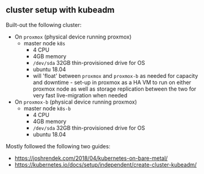 ## cluster setup with kubeadm

Built-out the following cluster:

* On `proxmox` (physical device running proxmox)
  * master node `k8s`
    * 4 CPU
    * 4GB memory
    * `/dev/sda` 32GB thin-provisioned drive for OS
    * ubuntu 18.04
    * will 'float' between `proxmox` and `proxmox-b` as needed for capacity and downtime - set-up in proxmox as a HA VM to run on either proxmox node as well as storage replication between the two for very fast live-migration when needed
* On `proxmox-b` (physical device running proxmox)
  * master node `k8s-b`
    * 4 CPU
    * 4GB memory
    * `/dev/sda` 32GB thin-provisioned drive for OS
    * ubuntu 18.04

Mostly followed the following two guides:

* https://joshrendek.com/2018/04/kubernetes-on-bare-metal/
* https://kubernetes.io/docs/setup/independent/create-cluster-kubeadm/